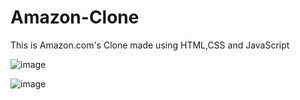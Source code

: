 # Amazon-Clone
This is Amazon.com's Clone made using HTML,CSS and JavaScript



![image](https://user-images.githubusercontent.com/74227860/116691647-bd5dc000-a9d8-11eb-9c97-f9e4b1ae6aba.png)

![image](https://user-images.githubusercontent.com/74227860/116691674-cc447280-a9d8-11eb-8728-d16b5558b736.png)



